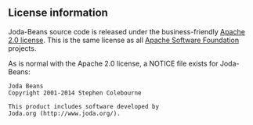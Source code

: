 ## License information

Joda-Beans source code is released under the business-friendly [Apache 2.0 license](license.html).
This is the same license as all [Apache Software Foundation](http://www.apache.org) projects.

As is normal with the Apache 2.0 license, a NOTICE file exists for Joda-Beans:

```
Joda Beans
Copyright 2001-2014 Stephen Colebourne

This product includes software developed by
Joda.org (http://www.joda.org/).
```
